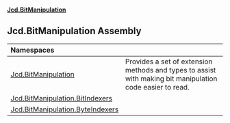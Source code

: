#### [Jcd.BitManipulation](index.md 'index')

## Jcd.BitManipulation Assembly

| Namespaces | |
| :--- | :--- |
| [Jcd.BitManipulation](Jcd.BitManipulation.md 'Jcd.BitManipulation') | Provides a set of extension methods and types to assist with making bit manipulation code easier to read. |
| [Jcd.BitManipulation.BitIndexers](Jcd.BitManipulation.BitIndexers.md 'Jcd.BitManipulation.BitIndexers') | |
| [Jcd.BitManipulation.ByteIndexers](Jcd.BitManipulation.ByteIndexers.md 'Jcd.BitManipulation.ByteIndexers') | |
